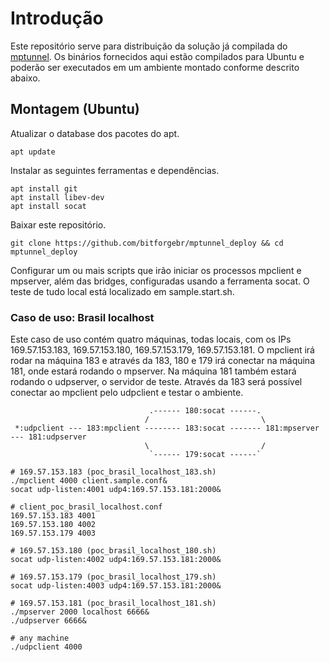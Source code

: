 # Introdução

Este repositório serve para distribuição da solução já compilada do [mptunnel](https://github.com/bitforgebr/mptunnel). Os binários fornecidos aqui estão compilados para Ubuntu e poderão ser executados em um ambiente montado conforme descrito abaixo.

## Montagem (Ubuntu)

Atualizar o database dos pacotes do apt.

```
apt update
```

Instalar as seguintes ferramentas e dependências.

```
apt install git
apt install libev-dev
apt install socat
```

Baixar este repositório.

```
git clone https://github.com/bitforgebr/mptunnel_deploy && cd mptunnel_deploy
```

Configurar um ou mais scripts que irão iniciar os processos mpclient e mpserver, além das bridges, configuradas usando a ferramenta socat. O teste de tudo local está localizado em sample.start.sh.

### Caso de uso: Brasil localhost

Este caso de uso contém quatro máquinas, todas locais, com os IPs 169.57.153.183, 169.57.153.180, 169.57.153.179, 169.57.153.181. O mpclient irá rodar na máquina 183 e através da 183, 180 e 179 irá conectar na máquina 181, onde estará rodando o mpserver. Na máquina 181 também estará rodando o udpserver, o servidor de teste. Através da 183 será possível conectar ao mpclient pelo udpclient e testar o ambiente.

```
                               .------ 180:socat ------.
                              /                         \
 *:udpclient --- 183:mpclient -------- 183:socat ------- 181:mpserver --- 181:udpserver
                              \                         /
                               `------ 179:socat ------`

# 169.57.153.183 (poc_brasil_localhost_183.sh)
./mpclient 4000 client.sample.conf&
socat udp-listen:4001 udp4:169.57.153.181:2000&

# client_poc_brasil_localhost.conf
169.57.153.183 4001
169.57.153.180 4002
169.57.153.179 4003

# 169.57.153.180 (poc_brasil_localhost_180.sh)
socat udp-listen:4002 udp4:169.57.153.181:2000&

# 169.57.153.179 (poc_brasil_localhost_179.sh)
socat udp-listen:4003 udp4:169.57.153.181:2000&

# 169.57.153.181 (poc_brasil_localhost_181.sh)
./mpserver 2000 localhost 6666&
./udpserver 6666&

# any machine
./udpclient 4000
```

